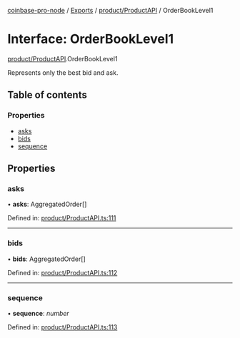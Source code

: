 [coinbase-pro-node](../README.md) / [Exports](../modules.md) / [product/ProductAPI](../modules/product_productapi.md) / OrderBookLevel1

# Interface: OrderBookLevel1

[product/ProductAPI](../modules/product_productapi.md).OrderBookLevel1

Represents only the best bid and ask.

## Table of contents

### Properties

- [asks](product_productapi.orderbooklevel1.md#asks)
- [bids](product_productapi.orderbooklevel1.md#bids)
- [sequence](product_productapi.orderbooklevel1.md#sequence)

## Properties

### asks

• **asks**: AggregatedOrder[]

Defined in: [product/ProductAPI.ts:111](https://github.com/bennycode/coinbase-pro-node/blob/e63aeae/src/product/ProductAPI.ts#L111)

___

### bids

• **bids**: AggregatedOrder[]

Defined in: [product/ProductAPI.ts:112](https://github.com/bennycode/coinbase-pro-node/blob/e63aeae/src/product/ProductAPI.ts#L112)

___

### sequence

• **sequence**: *number*

Defined in: [product/ProductAPI.ts:113](https://github.com/bennycode/coinbase-pro-node/blob/e63aeae/src/product/ProductAPI.ts#L113)
